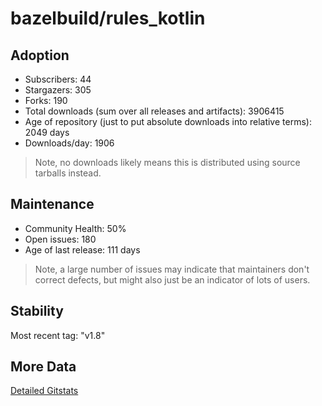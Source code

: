 # bazelbuild/rules_kotlin

## Adoption

- Subscribers: 44
- Stargazers: 305
- Forks: 190
- Total downloads (sum over all releases and artifacts): 3906415
- Age of repository (just to put absolute downloads into relative terms): 2049 days
- Downloads/day: 1906

> Note, no downloads likely means this is distributed using source tarballs instead.

## Maintenance

- Community Health: 50%
- Open issues: 180
- Age of last release: 111 days

> Note, a large number of issues may indicate that maintainers don't correct defects, but might also
> just be an indicator of lots of users.

## Stability

Most recent tag: "v1.8"

## More Data

[Detailed Gitstats](/bazel-catalog/gitstats/bazelbuild/rules_kotlin)

